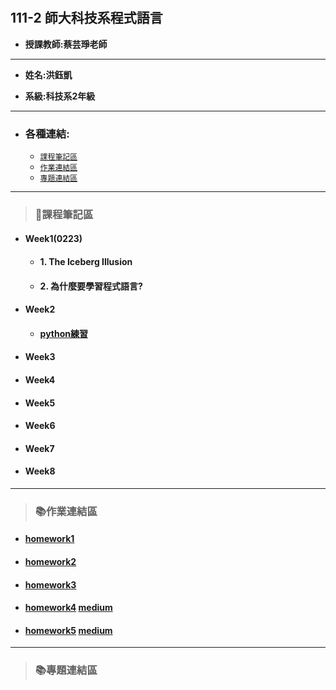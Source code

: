 # 
## 111-2 師大科技系程式語言

+ **授課教師:蔡芸琤老師**

---
+ **姓名:洪鈺凱** 

+ **系級:科技系2年級**
---
+ ### 各種連結:
  + [`課程筆記區`](https://github.com/yukai2002/PL/blob/main/README.md#%E8%AA%B2%E7%A8%8B%E7%AD%86%E8%A8%98%E5%8D%80)
  + [`作業連結區`](https://github.com/yukai2002/PL#%E4%BD%9C%E6%A5%AD%E9%80%A3%E7%B5%90%E5%8D%80)
  + [`專題連結區`](https://github.com/yukai2002/PL#%E5%B0%88%E9%A1%8C%E9%80%A3%E7%B5%90%E5%8D%80)
---
> ### 📝課程筆記區
+ #### Week1(0223)
  + #### 1. The Iceberg Illusion
  + #### 2. 為什麼要學習程式語言?
+ #### Week2
  + #### [python練習](https://github.com/yukai2002/PL/blob/main/Task%201.ipynb)
+ #### Week3
+ #### Week4
+ #### Week5
+ #### Week6
+ #### Week7
+ #### Week8
***
> ### 📚作業連結區
+ #### [homework1](https://github.com/yukai2002/PL/blob/main/HW1/HW1.ipynb)
+ #### [homework2](https://nbviewer.org/github/yukai2002/PL/blob/main/homework2.ipynb)
+ #### [homework3](https://github.com/yukai2002/PL/blob/main/HW3.ipynb)
+ #### [homework4](https://github.com/yukai2002/PL/blob/main/HW4.ipynb) [medium](https://medium.com/@hongyukai710080/%E9%9B%96%E7%84%B6%E7%A7%91%E6%8A%80%E7%9A%84%E9%80%B2%E6%AD%A5%E5%92%8C%E5%88%B6%E5%BA%A6%E9%9A%A8%E8%91%97%E6%99%82%E9%96%93%E8%B6%8A%E4%BE%86%E8%B6%8A%E5%AE%8C%E5%96%84-%E5%90%84%E5%9C%B0%E5%8D%80%E7%8A%AF%E7%BD%AA%E7%8E%87%E8%B7%9F%E5%85%88%E5%89%8D%E7%9B%B8%E6%AF%94%E4%BD%8E%E4%B8%8A%E4%BA%86%E4%B8%8D%E5%B0%91-%E4%BD%86%E9%82%84%E6%98%AF%E7%84%A1%E5%8F%AF%E9%81%BF%E5%85%8D%E7%8A%AF%E7%BD%AA%E7%9A%84%E7%94%A2%E7%94%9F-%E5%85%B6%E4%B8%AD%E8%87%AA%E5%B7%B1%E5%B0%8D%E6%96%BC%E5%81%B7%E7%AB%8A%E7%9A%84%E8%B3%87%E6%96%99%E7%89%B9%E5%88%A5%E6%84%9F%E8%88%88%E8%B6%A3-%E6%89%80%E4%BB%A5%E5%88%A9%E7%94%A8%E6%96%87%E5%AD%97%E6%8E%A2%E5%8B%98%E5%92%8C%E8%B3%87%E6%96%99%E6%8A%BD%E5%8F%96%E4%BE%86%E5%88%86%E6%9E%90%E5%8F%B0%E5%8C%97%E5%B8%82%E5%90%84%E5%9C%B0%E5%8D%80%E7%9A%84%E7%AB%8A%E7%9B%9C%E6%A1%88%E4%BB%B6-c0832669519d)
+ #### [homework5](https://github.com/yukai2002/PL/blob/main/HW5.ipynb) [medium](https://medium.com/@hongyukai710080/%E6%AF%92%E5%93%81%E7%8A%AF%E7%BD%AA%E8%B3%87%E6%96%99%E5%88%86%E6%9E%90-344c38427788)
***
> ### 📚專題連結區
  
